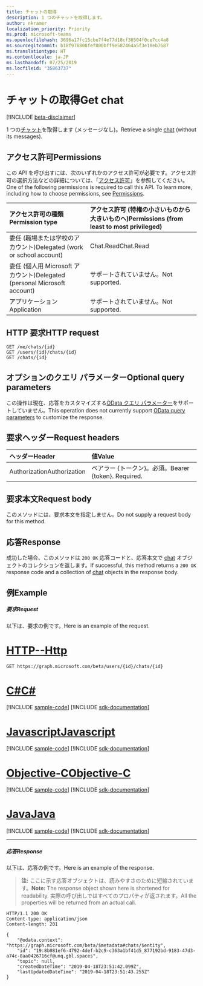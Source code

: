 ```yaml
---
title: チャットの取得
description: 1 つのチャットを取得します。
author: nkramer
localization_priority: Priority
ms.prod: microsoft-teams
ms.openlocfilehash: 3696a17fc15cbe7f4e77d18cf38504f0ce7cc4a8
ms.sourcegitcommit: b18f978808fef800bff9e587464a5f3e18eb7687
ms.translationtype: HT
ms.contentlocale: ja-JP
ms.lasthandoff: 07/25/2019
ms.locfileid: "35863737"
---
```

# <a name="get-chat"></a><span data-ttu-id="ddbc0-103">チャットの取得</span><span class="sxs-lookup"><span data-stu-id="ddbc0-103">Get chat</span></span>

[!INCLUDE [beta-disclaimer](../../includes/beta-disclaimer.md)]

<span data-ttu-id="ddbc0-104">1 つの[チャット](../resources/chat.md)を取得します (メッセージなし)。</span><span class="sxs-lookup"><span data-stu-id="ddbc0-104">Retrieve a single [chat](../resources/chat.md) (without its messages).</span></span>

## <a name="permissions"></a><span data-ttu-id="ddbc0-105">アクセス許可</span><span class="sxs-lookup"><span data-stu-id="ddbc0-105">Permissions</span></span>

<span data-ttu-id="ddbc0-p101">この API を呼び出すには、次のいずれかのアクセス許可が必要です。アクセス許可の選択方法などの詳細については、「[アクセス許可](/graph/permissions-reference)」を参照してください。</span><span class="sxs-lookup"><span data-stu-id="ddbc0-p101">One of the following permissions is required to call this API. To learn more, including how to choose permissions, see [Permissions](/graph/permissions-reference).</span></span>


|<span data-ttu-id="ddbc0-108">アクセス許可の種類</span><span class="sxs-lookup"><span data-stu-id="ddbc0-108">Permission type</span></span>      | <span data-ttu-id="ddbc0-109">アクセス許可 (特権の小さいものから大きいものへ)</span><span class="sxs-lookup"><span data-stu-id="ddbc0-109">Permissions (from least to most privileged)</span></span>              |
|:--------------------|:---------------------------------------------------------|
|<span data-ttu-id="ddbc0-110">委任 (職場または学校のアカウント)</span><span class="sxs-lookup"><span data-stu-id="ddbc0-110">Delegated (work or school account)</span></span> | <span data-ttu-id="ddbc0-111">Chat.Read</span><span class="sxs-lookup"><span data-stu-id="ddbc0-111">Chat.Read</span></span>   |
|<span data-ttu-id="ddbc0-112">委任 (個人用 Microsoft アカウント)</span><span class="sxs-lookup"><span data-stu-id="ddbc0-112">Delegated (personal Microsoft account)</span></span> | <span data-ttu-id="ddbc0-113">サポートされていません。</span><span class="sxs-lookup"><span data-stu-id="ddbc0-113">Not supported.</span></span>    |
|<span data-ttu-id="ddbc0-114">アプリケーション</span><span class="sxs-lookup"><span data-stu-id="ddbc0-114">Application</span></span> | <span data-ttu-id="ddbc0-115">サポートされていません。</span><span class="sxs-lookup"><span data-stu-id="ddbc0-115">Not supported.</span></span>   |

## <a name="http-request"></a><span data-ttu-id="ddbc0-116">HTTP 要求</span><span class="sxs-lookup"><span data-stu-id="ddbc0-116">HTTP request</span></span>

<!-- { "blockType": "ignored" } -->
```http
GET /me/chats/{id}
GET /users/{id}/chats/{id}
GET /chats/{id}
```

## <a name="optional-query-parameters"></a><span data-ttu-id="ddbc0-117">オプションのクエリ パラメーター</span><span class="sxs-lookup"><span data-stu-id="ddbc0-117">Optional query parameters</span></span>

<span data-ttu-id="ddbc0-118">この操作は現在、応答をカスタマイズする[OData クエリ パラメーター](/graph/query-parameters)をサポートしていません。</span><span class="sxs-lookup"><span data-stu-id="ddbc0-118">This operation does not currently support [OData query parameters](/graph/query-parameters) to customize the response.</span></span>

## <a name="request-headers"></a><span data-ttu-id="ddbc0-119">要求ヘッダー</span><span class="sxs-lookup"><span data-stu-id="ddbc0-119">Request headers</span></span>

| <span data-ttu-id="ddbc0-120">ヘッダー</span><span class="sxs-lookup"><span data-stu-id="ddbc0-120">Header</span></span>       | <span data-ttu-id="ddbc0-121">値</span><span class="sxs-lookup"><span data-stu-id="ddbc0-121">Value</span></span> |
|:---------------|:--------|
| <span data-ttu-id="ddbc0-122">Authorization</span><span class="sxs-lookup"><span data-stu-id="ddbc0-122">Authorization</span></span>  | <span data-ttu-id="ddbc0-p102">ベアラー {トークン}。必須。</span><span class="sxs-lookup"><span data-stu-id="ddbc0-p102">Bearer {token}. Required.</span></span>  |

## <a name="request-body"></a><span data-ttu-id="ddbc0-125">要求本文</span><span class="sxs-lookup"><span data-stu-id="ddbc0-125">Request body</span></span>

<span data-ttu-id="ddbc0-126">このメソッドには、要求本文を指定しません。</span><span class="sxs-lookup"><span data-stu-id="ddbc0-126">Do not supply a request body for this method.</span></span>

## <a name="response"></a><span data-ttu-id="ddbc0-127">応答</span><span class="sxs-lookup"><span data-stu-id="ddbc0-127">Response</span></span>

<span data-ttu-id="ddbc0-128">成功した場合、このメソッドは `200 OK` 応答コードと、応答本文で [chat](../resources/chat.md) オブジェクトのコレクションを返します。</span><span class="sxs-lookup"><span data-stu-id="ddbc0-128">If successful, this method returns a `200 OK` response code and a collection of [chat](../resources/chat.md) objects in the response body.</span></span>

## <a name="example"></a><span data-ttu-id="ddbc0-129">例</span><span class="sxs-lookup"><span data-stu-id="ddbc0-129">Example</span></span>
##### <a name="request"></a><span data-ttu-id="ddbc0-130">要求</span><span class="sxs-lookup"><span data-stu-id="ddbc0-130">Request</span></span>
<span data-ttu-id="ddbc0-131">以下は、要求の例です。</span><span class="sxs-lookup"><span data-stu-id="ddbc0-131">Here is an example of the request.</span></span>


# <a name="httptabhttp"></a>[<span data-ttu-id="ddbc0-132">HTTP</span><span class="sxs-lookup"><span data-stu-id="ddbc0-132">--Http</span></span>](#tab/http)
<!-- {
  "blockType": "request",
  "name": "get_chat_message"
}-->
```http
GET https://graph.microsoft.com/beta/users/{id}/chats/{id}
```
# <a name="ctabcsharp"></a>[<span data-ttu-id="ddbc0-133">C#</span><span class="sxs-lookup"><span data-stu-id="ddbc0-133">C#</span></span>](#tab/csharp)
[!INCLUDE [sample-code](../includes/snippets/csharp/get-chat-message-csharp-snippets.md)]
[!INCLUDE [sdk-documentation](../includes/snippets/snippets-sdk-documentation-link.md)]

# <a name="javascripttabjavascript"></a>[<span data-ttu-id="ddbc0-134">Javascript</span><span class="sxs-lookup"><span data-stu-id="ddbc0-134">Javascript</span></span>](#tab/javascript)
[!INCLUDE [sample-code](../includes/snippets/javascript/get-chat-message-javascript-snippets.md)]
[!INCLUDE [sdk-documentation](../includes/snippets/snippets-sdk-documentation-link.md)]

# <a name="objective-ctabobjc"></a>[<span data-ttu-id="ddbc0-135">Objective-C</span><span class="sxs-lookup"><span data-stu-id="ddbc0-135">Objective-C</span></span>](#tab/objc)
[!INCLUDE [sample-code](../includes/snippets/objc/get-chat-message-objc-snippets.md)]
[!INCLUDE [sdk-documentation](../includes/snippets/snippets-sdk-documentation-link.md)]

# <a name="javatabjava"></a>[<span data-ttu-id="ddbc0-136">Java</span><span class="sxs-lookup"><span data-stu-id="ddbc0-136">Java</span></span>](#tab/java)
[!INCLUDE [sample-code](../includes/snippets/java/get-chat-message-java-snippets.md)]
[!INCLUDE [sdk-documentation](../includes/snippets/snippets-sdk-documentation-link.md)]

---


##### <a name="response"></a><span data-ttu-id="ddbc0-137">応答</span><span class="sxs-lookup"><span data-stu-id="ddbc0-137">Response</span></span>
<span data-ttu-id="ddbc0-138">以下は、応答の例です。</span><span class="sxs-lookup"><span data-stu-id="ddbc0-138">Here is an example of the response.</span></span> 

><span data-ttu-id="ddbc0-139">**注:** ここに示す応答オブジェクトは、読みやすさのために短縮されています。</span><span class="sxs-lookup"><span data-stu-id="ddbc0-139">**Note:** The response object shown here is shortened for readability.</span></span> <span data-ttu-id="ddbc0-140">実際の呼び出しではすべてのプロパティが返されます。</span><span class="sxs-lookup"><span data-stu-id="ddbc0-140">All the properties will be returned from an actual call.</span></span>
<!-- {
  "blockType": "response",
  "truncated": true,
  "@odata.type": "microsoft.graph.chatMessage"
} -->
```http
HTTP/1.1 200 OK
Content-type: application/json
Content-length: 201

{
    "@odata.context": "https://graph.microsoft.com/beta/$metadata#chats/$entity",
    "id": "19:8b081ef6-4792-4def-b2c9-c363a1bf41d5_877192bd-9183-47d3-a74c-8aa0426716cf@unq.gbl.spaces",
    "topic": null,
    "createdDateTime": "2019-04-18T23:51:42.099Z",
    "lastUpdatedDateTime": "2019-04-18T23:51:43.255Z"
}
```

<!-- uuid: 8fcb5dbc-d5aa-4681-8e31-b001d5168d79
2015-10-25 14:57:30 UTC -->
<!--
{
  "type": "#page.annotation",
  "description": "Get chat",
  "keywords": "",
  "section": "documentation",
  "tocPath": "",
  "suppressions": [
  ]
}
-->
